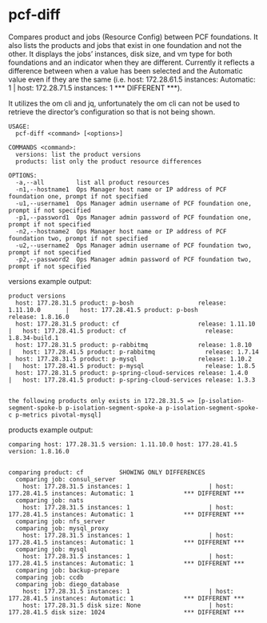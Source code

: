 # pcf-diff
Compares product and jobs (Resource Config) between PCF foundations.
It also lists the products and jobs that exist in one foundation and not the other.
It displays the jobs’ instances, disk size, and vm type for both foundations and an
indicator when they are different. Currently it reflects a difference between when a
value has been selected and the Automatic value even if they are the same
(i.e. host: 172.28.61.5 instances: Automatic: 1 | host: 172.28.71.5 instances: 1    *** DIFFERENT ***).

It utilizes the om cli and jq, unfortunately the om cli can not be used to retrieve the director’s
configuration so that is not being shown.

```
USAGE:
  pcf-diff <command> [<options>]

COMMANDS <command>:
  versions: list the product versions
  products: list only the product resource differences

OPTIONS:
  -a,--all         list all product resources
  -n1,--hostname1  Ops Manager host name or IP address of PCF foundation one, prompt if not specified
  -u1,--username1  Ops Manager admin username of PCF foundation one, prompt if not specified
  -p1,--password1  Ops Manager admin password of PCF foundation one, prompt if not specified
  -n2,--hostname2  Ops Manager host name or IP address of PCF foundation two, prompt if not specified
  -u2,--username2  Ops Manager admin username of PCF foundation two, prompt if not specified
  -p2,--password2  Ops Manager admin password of PCF foundation two, prompt if not specified
```
versions example output:

```
product versions
  host: 177.28.31.5 product: p-bosh                  release: 1.11.10.0       |   host: 177.28.41.5 product: p-bosh                  release: 1.8.16.0
  host: 177.28.31.5 product: cf                      release: 1.11.10         |   host: 177.28.41.5 product: cf                      release: 1.8.34-build.1
  host: 177.28.31.5 product: p-rabbitmq              release: 1.8.10          |   host: 177.28.41.5 product: p-rabbitmq              release: 1.7.14
  host: 177.28.31.5 product: p-mysql                 release: 1.10.2          |   host: 177.28.41.5 product: p-mysql                 release: 1.8.5
  host: 177.28.31.5 product: p-spring-cloud-services release: 1.4.0           |   host: 177.28.41.5 product: p-spring-cloud-services release: 1.3.3


the following products only exists in 172.28.31.5 => [p-isolation-segment-spoke-b p-isolation-segment-spoke-a p-isolation-segment-spoke-c p-metrics pivotal-mysql]
```
products example output:
```
comparing host: 177.28.31.5 version: 1.11.10.0 host: 177.28.41.5 version: 1.8.16.0


comparing product: cf          SHOWING ONLY DIFFERENCES
  comparing job: consul_server
    host: 177.28.31.5 instances: 1                      | host: 177.28.41.5 instances: Automatic: 1              *** DIFFERENT ***
  comparing job: nats
    host: 177.28.31.5 instances: 1                      | host: 177.28.41.5 instances: Automatic: 1              *** DIFFERENT ***
  comparing job: nfs_server
  comparing job: mysql_proxy
    host: 177.28.31.5 instances: 1                      | host: 177.28.41.5 instances: Automatic: 1              *** DIFFERENT ***
  comparing job: mysql
    host: 177.28.31.5 instances: 1                      | host: 177.28.41.5 instances: Automatic: 1              *** DIFFERENT ***
  comparing job: backup-prepare
  comparing job: ccdb
  comparing job: diego_database
    host: 177.28.31.5 instances: 1                      | host: 177.28.41.5 instances: Automatic: 1              *** DIFFERENT ***
    host: 177.28.31.5 disk size: None                   | host: 177.28.41.5 disk size: 1024                      *** DIFFERENT ***
```
